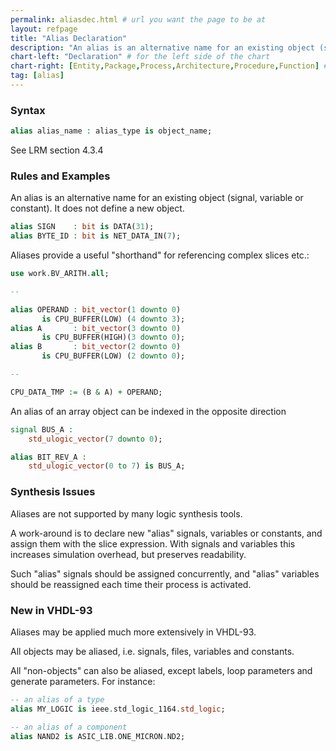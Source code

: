 ```yaml
---
permalink: aliasdec.html # url you want the page to be at
layout: refpage
title: "Alias Declaration"
description: "An alias is an alternative name for an existing object (signal, variable or constant). It does not define a new object."
chart-left: "Declaration" # for the left side of the chart
chart-right: [Entity,Package,Process,Architecture,Procedure,Function] # for the right side of the chart
tag: [alias]
---
```



<h3 class="text-hr"><span>Syntax</span></h3>

```vhdl
alias alias_name : alias_type is object_name;
```
See LRM section 4.3.4

<h3 class="text-hr"><span>Rules and Examples</span></h3>

An alias is an alternative name for an existing object (signal, variable or constant). It does not define a new object.
```vhdl
alias SIGN    : bit is DATA(31);
alias BYTE_ID : bit is NET_DATA_IN(7);
```

Aliases provide a useful "shorthand" for referencing complex slices etc.:
```vhdl
use work.BV_ARITH.all;

--

alias OPERAND : bit_vector(1 downto 0)
       is CPU_BUFFER(LOW) (4 downto 3);
alias A       : bit_vector(3 downto 0)
       is CPU_BUFFER(HIGH)(3 downto 0);
alias B       : bit_vector(2 downto 0)
       is CPU_BUFFER(LOW) (2 downto 0);

--

CPU_DATA_TMP := (B & A) + OPERAND;
```

An alias of an array object can be indexed in the opposite direction
```vhdl
signal BUS_A :
    std_ulogic_vector(7 downto 0);

alias BIT_REV_A :
    std_ulogic_vector(0 to 7) is BUS_A;
```

<h3 class="text-hr"><span>Synthesis Issues</span></h3>

Aliases are not supported by many logic synthesis tools.

A work-around is to declare new "alias" signals, variables or constants, and assign them with the slice expression. With signals and variables this increases simulation overhead, but preserves readability.

Such "alias" signals should be assigned concurrently, and "alias" variables should be reassigned each time their process is activated.

<h3 class="text-hr"><span>New in VHDL-93</span></h3>

Aliases may be applied much more extensively in VHDL-93.

All objects may be aliased, i.e. signals, files, variables and constants.

All "non-objects" can also be aliased, except labels, loop parameters and generate parameters. For instance:

```vhdl
-- an alias of a type
alias MY_LOGIC is ieee.std_logic_1164.std_logic;

-- an alias of a component
alias NAND2 is ASIC_LIB.ONE_MICRON.ND2;
```
